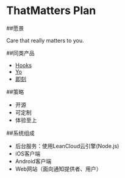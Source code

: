 # ThatMatters Plan

##愿景

Care that really matters to you.

##同类产品

* [Hooks](http://www.gethooksapp.com/)
* [Yo](https://www.justyo.co/)
* [即刻](http://www.ruguoapp.com/)

##策略

* 开源
* 可定制
* 体验至上

##系统组成

* 后台服务：使用LeanCloud云引擎(Node.js)
* iOS客户端
* Android客户端
* Web网站（面向通知提供者、用户）
